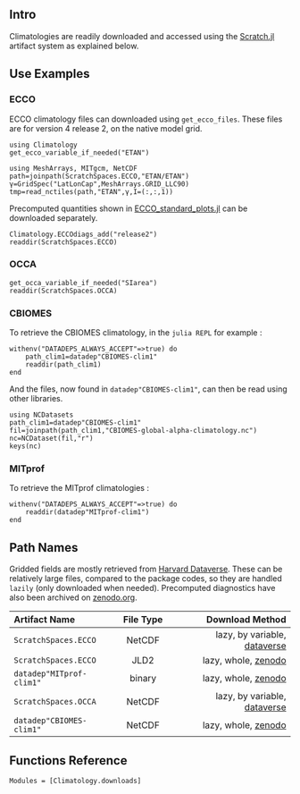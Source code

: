 ## Intro

Climatologies are readily downloaded and accessed using the [Scratch.jl](https://github.com/JuliaPackaging/Scratch.jl#readme) artifact system as explained below. 

## Use Examples

### ECCO

ECCO climatology files can downloaded using `get_ecco_files`. These files are for version 4 release 2, on the native model grid.

```@example 1
using Climatology
get_ecco_variable_if_needed("ETAN")

using MeshArrays, MITgcm, NetCDF
path=joinpath(ScratchSpaces.ECCO,"ETAN/ETAN")
γ=GridSpec("LatLonCap",MeshArrays.GRID_LLC90)
tmp=read_nctiles(path,"ETAN",γ,I=(:,:,1))
```

Precomputed quantities shown in [ECCO\_standard\_plots.jl](examples/ECCO_standard_plots.html) can be downloaded separately.

```@example 1
Climatology.ECCOdiags_add("release2")
readdir(ScratchSpaces.ECCO)
```

### OCCA

```@example 1
get_occa_variable_if_needed("SIarea")
readdir(ScratchSpaces.OCCA)
```

### CBIOMES

To retrieve the CBIOMES climatology, in the `julia REPL` for example :

```@example 1
withenv("DATADEPS_ALWAYS_ACCEPT"=>true) do
	path_clim1=datadep"CBIOMES-clim1"
	readdir(path_clim1)
end
```

And the files, now found in `datadep"CBIOMES-clim1"`, can then be read using other libraries.

```@example 1
using NCDatasets
path_clim1=datadep"CBIOMES-clim1"
fil=joinpath(path_clim1,"CBIOMES-global-alpha-climatology.nc")
nc=NCDataset(fil,"r")
keys(nc)
```

### MITprof

To retrieve the MITprof climatologies :

```@example 1
withenv("DATADEPS_ALWAYS_ACCEPT"=>true) do
	readdir(datadep"MITprof-clim1")
end
```

## Path Names

Gridded fields are mostly retrieved from [Harvard Dataverse](https://dataverse.harvard.edu). These can be relatively large files, compared to the package codes, so they are handled `lazily` (only downloaded when needed). Precomputed diagnostics have also been archived on [zenodo.org](https://zenodo.org).

| Artifact Name | File Type  | Download Method |
|:----------------|:----------------:|-----------------:|
| `ScratchSpaces.ECCO`             | NetCDF              | lazy, by variable, [dataverse](https://dataverse.harvard.edu/dataverse/ECCO?q=&types=dataverses&sort=dateSort&order=desc&page=1) |
| `ScratchSpaces.ECCO`             | JLD2    | lazy, whole, [zenodo](https://zenodo.org/record/5773401#.YbQmhS1h3Pg) |
| `datadep"MITprof-clim1"`             | binary    | lazy, whole, [zenodo](https://zenodo.org/record/5101243#.YXiEci1h1qs) |
| `ScratchSpaces.OCCA`             | NetCDF              |lazy, by variable, [dataverse](https://dataverse.harvard.edu/dataset.xhtml?persistentId=doi:10.7910/DVN/RNXA2A) |
| `datadep"CBIOMES-clim1"`             | NetCDF    | lazy, whole, [zenodo](https://zenodo.org/record/5598417#.YoW46C-B3MU) |

## Functions Reference

```@autodocs
Modules = [Climatology.downloads]
```
